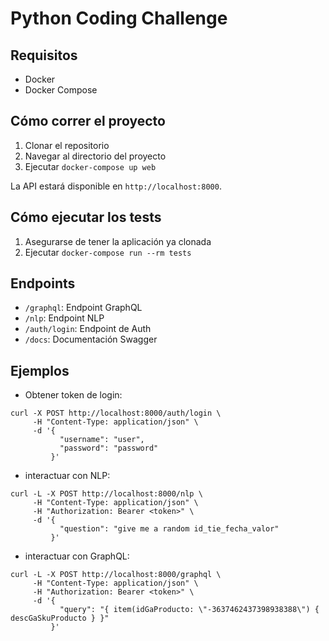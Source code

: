 # Python Coding Challenge

## Requisitos

- Docker
- Docker Compose

## Cómo correr el proyecto

1. Clonar el repositorio
2. Navegar al directorio del proyecto
3. Ejecutar `docker-compose up web`

La API estará disponible en `http://localhost:8000`.


## Cómo ejecutar los tests

1. Asegurarse de tener la aplicación ya clonada
2. Ejecutar `docker-compose run --rm tests`

## Endpoints

- `/graphql`: Endpoint GraphQL
- `/nlp`: Endpoint NLP
- `/auth/login`: Endpoint de Auth
- `/docs`: Documentación Swagger

## Ejemplos 

- Obtener token de login:
```
curl -X POST http://localhost:8000/auth/login \
     -H "Content-Type: application/json" \
     -d '{
           "username": "user",
           "password": "password"
         }'
```

-  interactuar con NLP:
```
curl -L -X POST http://localhost:8000/nlp \
     -H "Content-Type: application/json" \
     -H "Authorization: Bearer <token>" \
     -d '{
           "question": "give me a random id_tie_fecha_valor"
         }'
```

- interactuar con GraphQL:

```
curl -L -X POST http://localhost:8000/graphql \
     -H "Content-Type: application/json" \
     -H "Authorization: Bearer <token>" \
     -d '{
           "query": "{ item(idGaProducto: \"-3637462437398938388\") { descGaSkuProducto } }"
         }'

```
